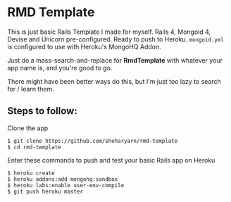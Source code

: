 RMD Template
============

This is just basic Rails Template I made for myself. Rails 4, Mongoid 4, Devise and Unicorn pre-configured. Ready to push to Heroku. `mongoid.yml` is configured to use with Heroku's MongoHQ Addon.

Just do a mass-search-and-replace for **RmdTemplate** with whatever your app name is, and you're good to go.

There might have been better ways do this, but I'm just too lazy to search for / learn them. 


Steps to follow:
----------------

Clone the app

```
$ git clone https://github.com/sheharyarn/rmd-template
$ cd rmd-template
```

Enter these commands to push and test your basic Rails app on Heroku

```
$ heroku create
$ heroku addons:add mongohq:sandbox
$ heroku labs:enable user-env-compile
$ git push heroku master
```